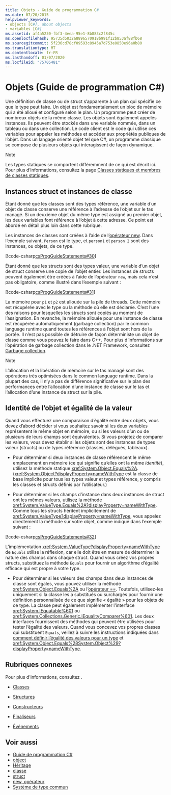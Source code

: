 ```yaml
---
title: Objets - Guide de programmation C#
ms.date: 07/20/2015
helpviewer_keywords:
- objects [C#], about objects
- variables [C#]
ms.assetid: af4a5230-fbf3-4eea-95e1-8b883c2f845c
ms.openlocfilehash: 95735d5032a8896570918b991f12b853af88fb68
ms.sourcegitcommit: 5f236cd78cf09593c8945a7d753e0850e96a0b80
ms.translationtype: MT
ms.contentlocale: fr-FR
ms.lasthandoff: 01/07/2020
ms.locfileid: "75705481"
---
```

# <a name="objects-c-programming-guide"></a>Objets (Guide de programmation C#)
Une définition de classe ou de struct s’apparente à un plan qui spécifie ce que le type peut faire. Un objet est fondamentalement un bloc de mémoire qui a été alloué et configuré selon le plan. Un programme peut créer de nombreux objets de la même classe. Les objets sont également appelés instances. Ils peuvent être stockés dans une variable nommée, dans un tableau ou dans une collection. Le code client est le code qui utilise ces variables pour appeler les méthodes et accéder aux propriétés publiques de l’objet. Dans un langage orienté objet tel que C#, un programme classique se compose de plusieurs objets qui interagissent de façon dynamique.  
  
> [!NOTE]
> Les types statiques se comportent différemment de ce qui est décrit ici. Pour plus d’informations, consultez la page [Classes statiques et membres de classes statiques](./static-classes-and-static-class-members.md).
  
## <a name="struct-instances-vs-class-instances"></a>Instances struct et instances de classe  
 Étant donné que les classes sont des types référence, une variable d’un objet de classe conserve une référence à l’adresse de l’objet sur le tas managé. Si un deuxième objet du même type est assigné au premier objet, les deux variables font référence à l’objet à cette adresse. Ce point est abordé en détail plus loin dans cette rubrique.  
  
 Les instances de classes sont créées à l’aide de l’[opérateur new](../../language-reference/operators/new-operator.md). Dans l’exemple suivant, `Person` est le type, et `person1` et `person 2` sont des instances, ou objets, de ce type.  
  
 [!code-csharp[csProgGuideStatements#30](~/samples/snippets/csharp/VS_Snippets_VBCSharp/csProgGuideStatements/CS/Statements.cs#30)]  
  
 Étant donné que les structs sont des types valeur, une variable d’un objet de struct conserve une copie de l’objet entier. Les instances de structs peuvent également être créées à l’aide de l’opérateur `new`, mais cela n’est pas obligatoire, comme illustré dans l’exemple suivant :  
  
 [!code-csharp[csProgGuideStatements#31](~/samples/snippets/csharp/VS_Snippets_VBCSharp/csProgGuideStatements/CS/Statements.cs#31)]  
  
 La mémoire pour `p1` et `p2` est allouée sur la pile de threads. Cette mémoire est récupérée avec le type ou la méthode où elle est déclarée. C’est l’une des raisons pour lesquelles les structs sont copiés au moment de l’assignation. En revanche, la mémoire allouée pour une instance de classe est récupérée automatiquement (garbage collection) par le common language runtime quand toutes les références à l’objet sont hors de la portée. Il n’est pas possible de détruire de façon déterministe un objet de classe comme vous pouvez le faire dans C++. Pour plus d’informations sur l’opération de garbage collection dans le .NET Framework, consultez [Garbage collection](../../../standard/garbage-collection/index.md).  
  
> [!NOTE]
> L’allocation et la libération de mémoire sur le tas managé sont des opérations très optimisées dans le common language runtime. Dans la plupart des cas, il n’y a pas de différence significative sur le plan des performances entre l’allocation d’une instance de classe sur le tas et l’allocation d’une instance de struct sur la pile.
  
## <a name="object-identity-vs-value-equality"></a>Identité de l’objet et égalité de la valeur  
 Quand vous effectuez une comparaison d’égalité entre deux objets, vous devez d’abord décider si vous souhaitez savoir si les deux variables représentent le même objet en mémoire, ou si les valeurs d’un ou de plusieurs de leurs champs sont équivalentes. Si vous projetez de comparer les valeurs, vous devez établir si les objets sont des instances de types valeur (structs) ou de types référence (classes, délégués, tableaux).  
  
- Pour déterminer si deux instances de classe référencent le même emplacement en mémoire (ce qui signifie qu’elles ont la même *identité*), utilisez la méthode statique <xref:System.Object.Equals%2A>. (<xref:System.Object?displayProperty=nameWithType> est la classe de base implicite pour tous les types valeur et types référence, y compris les classes et structs définis par l’utilisateur.)  
  
- Pour déterminer si les champs d’instance dans deux instances de struct ont les mêmes valeurs, utilisez la méthode <xref:System.ValueType.Equals%2A?displayProperty=nameWithType>. Comme tous les structs héritent implicitement de <xref:System.ValueType?displayProperty=nameWithType>, vous appelez directement la méthode sur votre objet, comme indiqué dans l’exemple suivant :  
  
 [!code-csharp[csProgGuideStatements#32](~/samples/snippets/csharp/VS_Snippets_VBCSharp/csProgGuideStatements/CS/Statements.cs#32)]  
  
 L’implémentation <xref:System.ValueType?displayProperty=nameWithType> de `Equals` utilise la réflexion, car elle doit être en mesure de déterminer la nature des champs dans chaque struct. Quand vous créez vos propres structs, substituez la méthode `Equals` pour fournir un algorithme d’égalité efficace qui est propre à votre type.  
  
- Pour déterminer si les valeurs des champs dans deux instances de classe sont égales, vous pouvez utiliser la méthode <xref:System.Object.Equals%2A> ou l’[opérateur ==](../../language-reference/operators/equality-operators.md#equality-operator-). Toutefois, utilisez-les uniquement si la classe les a substitués ou surchargés pour fournir une définition personnalisée de ce que signifie « égalité » pour les objets de ce type. La classe peut également implémenter l’interface <xref:System.IEquatable%601> ou <xref:System.Collections.Generic.IEqualityComparer%601>. Les deux interfaces fournissent des méthodes qui peuvent être utilisées pour tester l’égalité des valeurs. Quand vous concevez vos propres classes qui substituent `Equals`, veillez à suivre les instructions indiquées dans [comment définir l’égalité des valeurs pour un type](../statements-expressions-operators/how-to-define-value-equality-for-a-type.md) et <xref:System.Object.Equals%28System.Object%29?displayProperty=nameWithType>.
  
## <a name="related-sections"></a>Rubriques connexes  
 Pour plus d'informations, consultez .  
  
- [Classes](./classes.md)  
  
- [Structures](./structs.md)  
  
- [Constructeurs](./constructors.md)  
  
- [Finaliseurs](./destructors.md)  
  
- [Événements](../events/index.md)  
  
## <a name="see-also"></a>Voir aussi

- [Guide de programmation C#](../index.md)
- [object](../../language-reference/builtin-types/reference-types.md)
- [Héritage](./inheritance.md)
- [classe](../../language-reference/keywords/class.md)
- [struct](../../language-reference/keywords/struct.md)
- [new, opérateur](../../language-reference/operators/new-operator.md)
- [Système de type commun](../../../standard/base-types/common-type-system.md)

